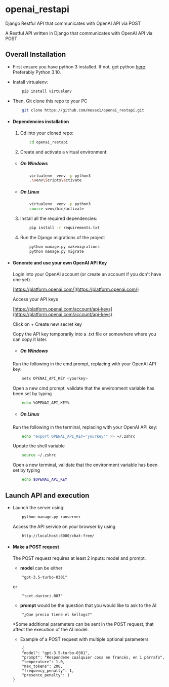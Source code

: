 # openai_restapi
Django Restful API that communicates with OpenAI API via POST

A Restful API written in Django that communicates with OpenAI API via POST

## Overall Installation

* First ensure you have python 3 installed. If not, get python [here](https://www.python.org). Preferably Python 3.10.

* Install virtualenv:

    ```bash
        pip install virtualenv
    ```

* Then, Git clone this repo to your PC

    ```bash
        git clone https://github.com/mesax1/openai_restapi.git
    ```
    
* #### Dependencies installation
    1. Cd into your cloned repo:
        ```bash
            cd openai_restapi
        ```
    2. Create and activate a virtual environment:
    * ##### On Windows
        ```bash
            virtualenv  venv -p python3
            .\venv\Scripts\activate
        ```
    * ##### On Linux
        ```bash
            virtualenv  venv -p python3
            source venv/bin/activate
        ```
    3. Install all the required dependencies:
        ```bash
            pip install -r requirements.txt
        ```
    4. Run the Django migrations of the project
        ```bash
            python manage.py makemigrations
            python manage.py migrate
        ```
* #### Generate and use your own OpenAI API Key
    Login into your OpenAI account (or create an account if you don't have one yet)
   
    [https://platform.openai.com/](https://platform.openai.com/)

    Access your API keys

    [https://platform.openai.com/account/api-keys](https://platform.openai.com/account/api-keys)
    
    Click on + Create new secret key

    Copy the API key temporarily into a .txt file or somewhere where you can copy it later.

    * ##### On Windows
    Run the following in the cmd prompt, replacing <yourkey> with your OpenAI API key:
    ```bash
        setx OPENAI_API_KEY <yourkey>
    ```
    Open a new cmd prompt, validate that the environment variable has been set by typing
    ```bash
        echo %OPENAI_API_KEY%
    ```

    * ##### On Linux
    Run the following in the terminal, replacing <yourkey> with your OpenAI API key:
    ```bash
        echo "export OPENAI_API_KEY='yourkey'" >> ~/.zshrc
    ```
    Update the shell variable
    ```bash
        source ~/.zshrc
    ```
    Open a new terminal, validate that the environment variable has been set by typing
    ```bash
        echo $OPENAI_API_KEY
    ```
## Launch API and execution
* Launch the server using:
    ```bash
        python manage.py runserver
    ```
    Access the API service on your browser by using
    ```
        http://localhost:8000/chat-free/
    ```
* #### Make a POST request
    The POST request requires at least 2 inputs: model and prompt.
   * **model** can be either
    ``` text
        "gpt-3.5-turbo-0301"
    ```
    or
    ``` text
        "text-davinci-003"
    ```
    
    * **prompt** would be the question that you would like to ask to the AI
    ``` text
        "¿Que precio tiene el kellogs?"
    ```
    
    *Some additional parameters can be sent in the POST request, that affect the execution of the AI model.
    * Example of a POST request with multiple optional parameters
    ```text
        {
        "model": "gpt-3.5-turbo-0301",
        "prompt": "Respondeme cualquier cosa en francés, en 1 párrafo",
        "temperature": 1.0,
        "max_tokens": 200,
        "frequency_penalty": 1,
        "presence_penalty": 1
    }
    ```
